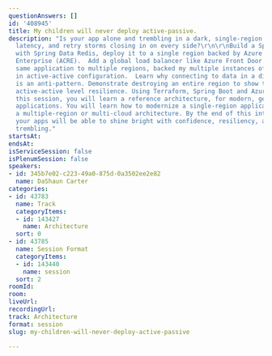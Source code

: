 ```yaml
---
questionAnswers: []
id: '408945'
title: My children will never deploy active-passive.
description: "Is your app alone and trembling in a dark, single-region with failures,
  latency, and retry storms closing in on every side?\r\n\r\nBuild a Spring Boot app
  with Spring Data Redis, deploy it to a single region backed by Azure Cache for Redis
  Enterprise (ACRE).  Add a global load balancer like Azure Front Door.  Deploy the
  same application to multiple regions, backed my multiple instances of ACRE connected
  in active-active configuration.  Learn why connecting to data in a different region
  is an anti-pattern. Demonstrate destroying an entire region to show the value of
  active-active level resilience. Using Terraform, Spring Boot and Azure.\r\n\r\nIn
  this session, you will learn a reference architecture, for modern, geo-distributed
  applications. You will learn how to modernize a single-region application, into
  a multiple-region or multi-cloud architecture. By the end of this interactive session,
  your apps will be able to shine bright with confidence, resiliency, and no more
  trembling."
startsAt: 
endsAt: 
isServiceSession: false
isPlenumSession: false
speakers:
- id: 345b7e02-c223-49a0-875d-0a3502ee2e82
  name: DaShaun Carter
categories:
- id: 43783
  name: Track
  categoryItems:
  - id: 143427
    name: Architecture
  sort: 0
- id: 43785
  name: Session Format
  categoryItems:
  - id: 143440
    name: session
  sort: 2
roomId: 
room: 
liveUrl: 
recordingUrl: 
track: Architecture
format: session
slug: my-children-will-never-deploy-active-passive

---
```

